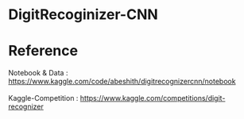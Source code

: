 # DigitRecoginizer-CNN

# Reference
Notebook & Data : https://www.kaggle.com/code/abeshith/digitrecognizercnn/notebook </br>
</br>
Kaggle-Competition : https://www.kaggle.com/competitions/digit-recognizer
